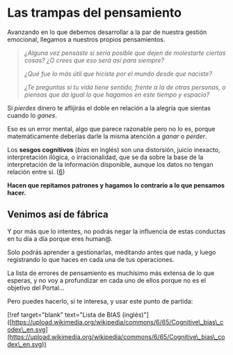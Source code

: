 # Las trampas del pensamiento

Avanzando en lo que debemos desarrollar a la par de nuestra gestión emocional, llegamos a nuestros propios pensamientos.

> _¿Alguna vez pensaste si sería posible que dejen de molestarte ciertas cosas? ¿O crees que eso será así para siempre?_
>
> _¿Qué fue lo más útil que hiciste por el mundo desde que naciste?_
>
> _¿Te preguntas si tu vida tiene sentido, frente a la de otras personas, o piensas que da igual lo que hagamos en este tiempo y espacio?_

Si _pierdes_ dinero te aflijirás el doble en relación a la alegría que sientas cuando lo _ganes_.

Eso es un error mental, algo que parece razonable pero no lo es, porque matemáticamente deberías darle la misma atención a _ganar_ o _perder_.

Los **sesgos cognitivos** (_bias_ en inglés) son una distorsión, juicio inexacto, interpretación ilógica, o irracionalidad, que se da sobre la base de la interpretación de la información disponible, aunque los datos no tengan relación entre sí. ([6](https://es.wikipedia.org/wiki/Sesgo\_cognitivo))

**Hacen que repitamos patrones y hagamos lo contrario a lo que pensamos hacer.**

## Venimos así de fábrica

Y por más que lo intentes, no podrás negar la influencia de estas conductas en tu día a día porque eres human@.

Solo podrás aprender a gestionarlas, meditando antes que nada, y luego registrando lo que haces en cada una de tus operaciones.

La lista de errores de pensamiento es muchísimo más extensa de lo que esperas, y no voy a profundizar en cada uno de ellos porque no es el objetivo del Portal...

Pero puedes hacerlo, si te interesa, y usar este punto de partida:

\[!ref target="blank" text="Lista de BIAS (inglés)"]\([https://upload.wikimedia.org/wikipedia/commons/6/65/Cognitive\_bias\_codex\_en.svg](https://upload.wikimedia.org/wikipedia/commons/6/65/Cognitive\_bias\_codex\_en.svg))
